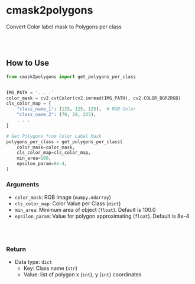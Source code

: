 # cmask2polygons

Convert Color label mask to Polygons per class

<br><br>

## How to Use

```python
from cmask2polygons import get_polygons_per_class


IMG_PATH = '. . .'
color_mask = cv2.cvtColor(cv2.imread(IMG_PATH), cv2.COLOR_BGR2RGB)
cls_color_map = {
    "class_name_1": (125, 125, 125),  # RGB Color
    "class_name_2": (70, 20, 225),
    . . .
}

# Get Polygons from Color Label Mask
polygons_per_class = get_polygons_per_class(
    color_mask=color_mask,
    cls_color_map=cls_color_map,
    min_area=100,
    epsilon_param=8e-4,
)
```

### Arguments

- `color_mask`: RGB Image (`numpy.ndarray`)
- `cls_color_map`: Color Value per Class (`dict`)
- `min_area`: Minimum area of object (`float`). Default is 100.0
- `epsilon_param`: Value for polygon approximating (`float`). Default is 8e-4

<br><br>

### Return

- Data type: `dict`
  - Key: Class name (`str`)
  - Value: list of polygon x (`int`), y (`int`) coordinates
